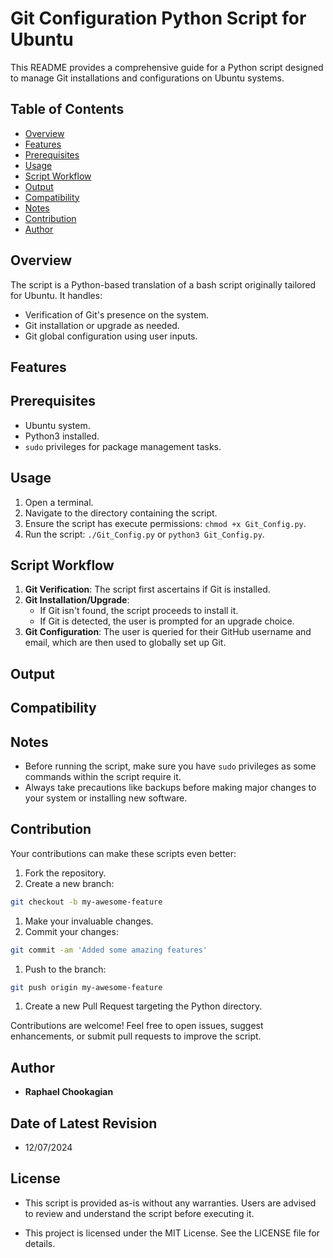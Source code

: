 # Git Configuration Python Script for Ubuntu

This README provides a comprehensive guide for a Python script designed to manage Git installations and configurations on Ubuntu systems.

## **Table of Contents**

- [Overview](#overview)
- [Features](#features)
- [Prerequisites](#prerequisites)
- [Usage](#usage)
- [Script Workflow](#script-workflow)
- [Output](#output)
- [Compatibility](#compatibility)
- [Notes](#notes)
- [Contribution](#contribution)
- [Author](#author)

## **Overview**

The script is a Python-based translation of a bash script originally tailored for Ubuntu. It handles:

- Verification of Git's presence on the system.
- Git installation or upgrade as needed.
- Git global configuration using user inputs.

## **Features**

## **Prerequisites**

- Ubuntu system.
- Python3 installed.
- `sudo` privileges for package management tasks.

## **Usage**

1. Open a terminal.
2. Navigate to the directory containing the script.
3. Ensure the script has execute permissions: `chmod +x Git_Config.py`.
4. Run the script: `./Git_Config.py` or `python3 Git_Config.py`.

## **Script Workflow**

1. **Git Verification**: The script first ascertains if Git is installed.
2. **Git Installation/Upgrade**:
    - If Git isn't found, the script proceeds to install it.
    - If Git is detected, the user is prompted for an upgrade choice.
3. **Git Configuration**: The user is queried for their GitHub username and email, which are then used to globally set up Git.

## **Output**

## **Compatibility**

## **Notes**

- Before running the script, make sure you have `sudo` privileges as some commands within the script require it.
- Always take precautions like backups before making major changes to your system or installing new software.

## **Contribution**

Your contributions can make these scripts even better:

1. Fork the repository.
1. Create a new branch:

  ```bash
  git checkout -b my-awesome-feature
  ```

1. Make your invaluable changes.
1. Commit your changes:

  ```bash
  git commit -am 'Added some amazing features'
  ```

1. Push to the branch:

  ```bash
  git push origin my-awesome-feature
  ```

1. Create a new Pull Request targeting the Python directory.

Contributions are welcome! Feel free to open issues, suggest enhancements, or submit pull requests to improve the script.

## Author

- **Raphael Chookagian**

## Date of Latest Revision

- 12/07/2024

## **License**

- This script is provided as-is without any warranties. Users are advised to review and understand the script before executing it.

- This project is licensed under the MIT License. See the LICENSE file for details.

